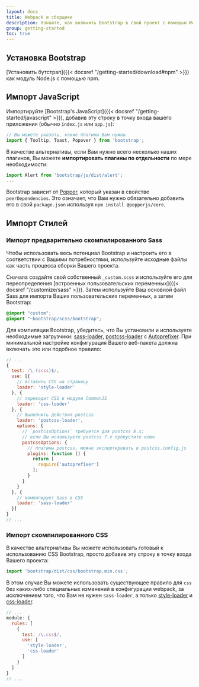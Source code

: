 ```yaml
---
layout: docs
title: Webpack и сборщики
description: Узнайте, как включить Bootstrap в свой проект с помощью Webpack или других сборщиков.
group: getting-started
toc: true
---
```


## Установка Bootstrap

[Установить бутстрап]({{< docsref "/getting-started/download#npm" >}}) как модуль Node.js с помощью npm.

## Импорт JavaScript

Импортируйте [Bootstrap's JavaScript]({{< docsref "/getting-started/javascript" >}}), добавив эту строку в точку входа вашего приложения (обычно `index.js` или `app.js`):

```js
// Вы можете указать, какие плагины Вам нужны
import { Tooltip, Toast, Popover } from 'bootstrap';
```

В качестве альтернативы, если Вам нужно всего несколько наших плагинов, Вы можете **импортировать плагины по отдельности** по мере необходимости:

```js
import Alert from 'bootstrap/js/dist/alert';
...
```

Bootstrap зависит от [Popper](https://popper.js.org/), который указан в свойстве `peerDependencies`.
Это означает, что Вам нужно обязательно добавить его в свой `package.json` используя `npm install @popperjs/core`.

## Импорт Стилей

### Импорт предварительно скомпилированного Sass

Чтобы использовать весь потенциал Bootstrap и настроить его в соответствии с Вашими потребностями, используйте исходные файлы как часть процесса сборки Вашего проекта.

Сначала создайте свой собственный `_custom.scss` и используйте его для переопределения [встроенных пользовательских переменных]({{< docsref "/customize/sass" >}}). Затем используйте Ваш основной файл Sass для импорта Ваших пользовательских переменных, а затем Bootstrap:

```scss
@import "custom";
@import "~bootstrap/scss/bootstrap";
```

Для компиляции Bootstrap, убедитесь, что Вы установили и используете необходимые загрузчики: [sass-loader](https://github.com/webpack-contrib/sass-loader), [postcss-loader](https://github.com/webpack-contrib/postcss-loader) с [Autoprefixer](https://github.com/postcss/autoprefixer#webpack). При минимальной настройке конфигурация Вашего веб-пакета должна включать это или подобное правило:

```js
// ...
{
  test: /\.(scss)$/,
  use: [{
    // вставить CSS на страницу
    loader: 'style-loader'
  }, {
    // переводит CSS в модули CommonJS
    loader: 'css-loader'
  }, {
    // Выполнить действия postcss
    loader: 'postcss-loader',
    options: {
      // `postcssOptions` требуется для postcss 8.x;
      // если Вы используете postcss 7.x пропустите ключ
      postcssOptions: {
        // плагины postcss, можно экспортировать в postcss.config.js
        plugins: function () {
          return [
            require('autoprefixer')
          ];
        }
      }
    }
  }, {
    // компилирует Sass в CSS
    loader: 'sass-loader'
  }]
}
// ...
```

### Импорт скомпилированного CSS

В качестве альтернативы Вы можете использовать готовый к использованию CSS Bootstrap, просто добавив эту строку в точку входа Вашего проекта:

```js
import 'bootstrap/dist/css/bootstrap.min.css';
```

В этом случае Вы можете использовать существующее правило для `css` без каких-либо специальных изменений в конфигурации webpack, за исключением того, что Вам не нужен `sass-loader`, а только [style-loader](https://github.com/webpack-contrib/style-loader) и [css-loader](https://github.com/webpack-contrib/css-loader).

```js
// ...
module: {
  rules: [
    {
      test: /\.css$/,
      use: [
        'style-loader',
        'css-loader'
      ]
    }
  ]
}
// ...
```
